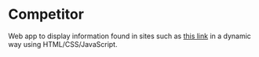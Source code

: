 # Competitor

Web app to display information found in sites such as [this link](https://en.tankiforum.com/topic/390997-newspaper-challenges-season-i/) in a dynamic way using HTML/CSS/JavaScript.

